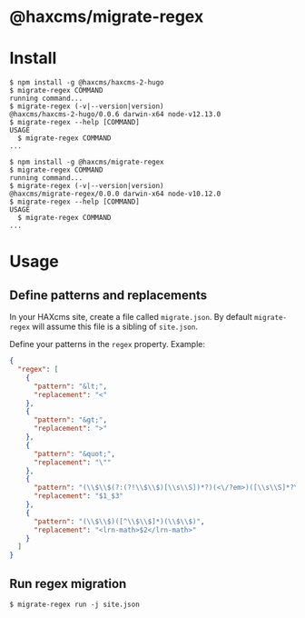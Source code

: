 @haxcms/migrate-regex
=====================

# Install
<!-- usage -->
```sh-session
$ npm install -g @haxcms/haxcms-2-hugo
$ migrate-regex COMMAND
running command...
$ migrate-regex (-v|--version|version)
@haxcms/haxcms-2-hugo/0.0.6 darwin-x64 node-v12.13.0
$ migrate-regex --help [COMMAND]
USAGE
  $ migrate-regex COMMAND
...
```
<!-- usagestop -->
```sh-session
$ npm install -g @haxcms/migrate-regex
$ migrate-regex COMMAND
running command...
$ migrate-regex (-v|--version|version)
@haxcms/migrate-regex/0.0.0 darwin-x64 node-v10.12.0
$ migrate-regex --help [COMMAND]
USAGE
  $ migrate-regex COMMAND
...
```

# Usage

## Define patterns and replacements

In your HAXcms site, create a file called `migrate.json`.  By default `migrate-regex` will assume this file is a sibling of `site.json`.

Define your patterns in the `regex` property. Example:

```json
{
  "regex": [
    {
      "pattern": "&lt;",
      "replacement": "<"
    },
    {
      "pattern": "&gt;",
      "replacement": ">"
    },
    {
      "pattern": "&quot;",
      "replacement": "\""
    },
    {
      "pattern": "(\\$\\$(?:(?!\\$\\$)[\\s\\S])*?)(<\/?em>)([\\s\\S]*?\\$\\$)",
      "replacement": "$1_$3"
    },
    {
      "pattern": "(\\$\\$)([^\\$\\$]*)(\\$\\$)",
      "replacement": "<lrn-math>$2</lrn-math>"
    }
  ]
}
```

## Run regex migration

```sh-sessionh
$ migrate-regex run -j site.json
```
